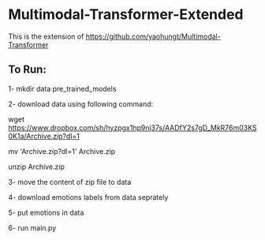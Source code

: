 # Multimodal-Transformer-Extended
This is the extension of https://github.com/yaohungt/Multimodal-Transformer
## To Run:

1- mkdir data pre_trained_models

2- download data using following command:

  wget https://www.dropbox.com/sh/hyzpgx1hp9nj37s/AADfY2s7gD_MkR76m03KS0K1a/Archive.zip?dl=1
  
  mv 'Archive.zip?dl=1' Archive.zip
  
  unzip Archive.zip
  
3- move the content of zip file to data

4- download emotions labels from data seprately

5- put emotions in data

6- run main.py

